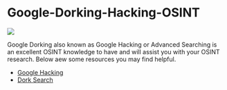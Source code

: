# Google-Dorking-Hacking-OSINT
<p><img src="https://www.cqcore.uk/wp-content/uploads/2021/04/cropped-cropped-Capture-2.png"></p>
<p>Google Dorking also known as Google Hacking or Advanced Searching is an excellent OSINT knowledge to have and will assist you with your OSINT research. Below aew some resources you may find helpful.</p>
<ul>
    <li><a href="https://www.exploit-db.com/google-hacking-database">Google Hacking</a></li>
    <li><a href="https://dorksearch.com/">Dork Search</a></li>
</ul>
